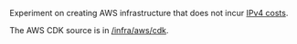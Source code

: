 
Experiment on creating AWS infrastructure that does not incur 
[IPv4 costs](https://aws.amazon.com/blogs/aws/new-aws-public-ipv4-address-charge-public-ip-insights/).

The AWS CDK source is in [/infra/aws/cdk](/infra/aws/cdk/readme.md).